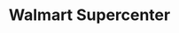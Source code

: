 ---
title: "Walmart Supercenter"
url: /orlando/walmart-supercenter-turkey-lake-road/
shop: supermarket
---